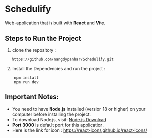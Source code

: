 # Schedulify

Web-application that is built with **React** and **Vite**.

## Steps to Run the Project

1. clone the repository :

```
   https://github.com/nangdypanhar/Schedulify.git
```

2. Install the Dependencies and run the project :

```
    npm install
    npm run dev
```

## Important Notes:

- You need to have **Node.js** installed (version 18 or higher) on your computer before installing the project.
- To download Node.js, visit: [Node.js Download](https://nodejs.org/en/download)
- **Port 3000** is default port for this application.
- Here is the link for icon : https://react-icons.github.io/react-icons/
